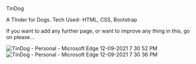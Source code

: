 TinDog

A TInder for Dogs. 
Tech Used- HTML, CSS, Bootstrap

If you want to add any further page, or want to improve any thing in this, go on please...

![TinDog - Personal - Microsoft​ Edge 12-09-2021 7 30 52 PM](https://user-images.githubusercontent.com/67815775/132990569-f1894584-c477-4bae-9291-9298c2f09eb0.png)
![TinDog - Personal - Microsoft​ Edge 12-09-2021 7 30 36 PM](https://user-images.githubusercontent.com/67815775/132990578-f6adad19-78ca-4006-a75d-69bc7c955c6f.png)
